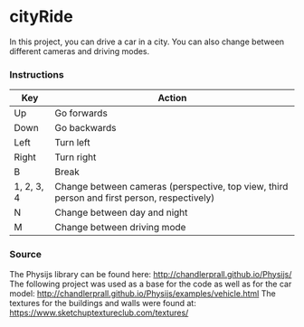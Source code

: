 # cityRide

In this project, you can drive a car in a city. You can also change between different cameras and driving modes. 

### Instructions

| Key | Action |
| ------ | ------ |
| Up | Go forwards |
| Down | Go backwards |
| Left | Turn left |
| Right | Turn right |
| B | Break |
| 1, 2, 3, 4 | Change between cameras (perspective, top view, third person and first person, respectively) |
| N | Change between day and night |
| M | Change between driving mode  |

### Source
The Physijs library can be found here: http://chandlerprall.github.io/Physijs/ 
The following project was used as a base for the code as well as for the car model: http://chandlerprall.github.io/Physijs/examples/vehicle.html
The textures for the buildings and walls were found at: https://www.sketchuptextureclub.com/textures/ 
